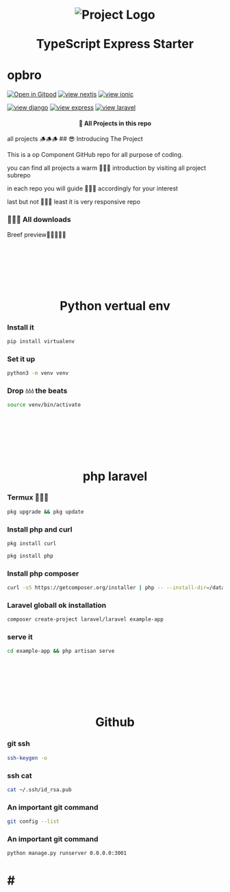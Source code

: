 <h1 align="center">
    <br>
    <img src="https://github.com/ljlm0402/typescript-express-starter/raw/images/logo.jpg" alt="Project Logo" />
    <br>
    <br>
    TypeScript Express Starter
    <br>
</h1>


# opbro



<img align="center">[![Open in Gitpod](https://gitpod.io/button/open-in-gitpod.svg)](https://gitpod.io/#github.com/Harry1o1/Pro-Component.git)</img>
<img align="left">[![view nextjs](https://gitpod.io/button/open-in-gitpod.svg)](https://gitpod.io/#github.com/Harry1o1/Pro-Component.git)</img>
<img align="right">[![view ionic](https://gitpod.io/button/open-in-gitpod.svg)](https://gitpod.io/#github.com/Harry1o1/Pro-Component.git)</img>






<img align="center">[![view django](https://gitpod.io/button/open-in-gitpod.svg)](https://gitpod.io/#github.com/Harry1o1/Pro-Component.git)</img>
<img align="left">[![view express](https://gitpod.io/button/open-in-gitpod.svg)](https://gitpod.io/#github.com/Harry1o1/Pro-Component.git)</img>
<img align="right">[![view laravel](https://gitpod.io/button/open-in-gitpod.svg)](https://gitpod.io/#github.com/Harry1o1/Pro-Component.git)</img>








<h4 align="center">🚀 All Projects in this repo</h4>
all projects 🪵🪵🪵
## 😎 Introducing The Project

This is a op Component GitHub repo for all purpose of coding.

you can find all projects a warm 🥵🥵🥵 introduction by visiting all project subrepo

in each repo you will guide 🦮🦮🦮 accordingly for your interest

last but not 🚫🚫🚫 least it is very responsive repo




### 🥳🥳🥳 All downloads

Breef preview🤟🤟🤟🤟🤟

<h1 align="center">
<br>
<br>
<br>
Python vertual env
<br>
</h1>


### Install it
```bash
pip install virtualenv
```

### Set it up
```bash
python3 -m venv venv
```


### Drop 💧💧💧 the beats
```bash
source venv/bin/activate
```







<h1 align="center">
<br>
<br>
<br>
php laravel
<br>
</h1>


### Termux 📐📐📐
```bash
pkg upgrade && pkg update
```

### Install php and curl
```bash
pkg install curl
```
```bash
pkg install php
```

### Install php composer
```bash
curl -sS https://getcomposer.org/installer | php -- --install-dir=/data/data/com.termux/files/usr/bin --filename = composer
```

### Laravel globall ok installation
```bash
composer create-project laravel/laravel example-app
```

### serve it
```bash
cd example-app && php artisan serve
```














<h1 align="center">
<br>
<br>
<br>
Github
<br>
</h1>

### git ssh
```bash
ssh-keygen -o
```
### ssh cat
```bash
cat ~/.ssh/id_rsa.pub
```





### An important git command
```bash
git config --list
```




### An important git command
```bash
python manage.py runserver 0.0.0.0:3001
```






# # #
